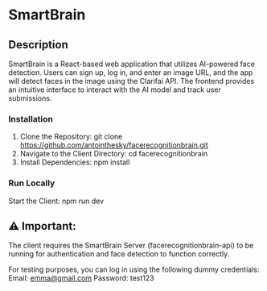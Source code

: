 # SmartBrain 

## Description
SmartBrain is a React-based web application that utilizes AI-powered face detection. Users can sign up, log in, and enter an image URL, and the app will detect faces in the image using the Clarifai API. The frontend provides an intuitive interface to interact with the AI model and track user submissions.

### Installation
1. Clone the Repository: git clone https://github.com/antointhesky/facerecognitionbrain.git
2. Navigate to the Client Directory: cd facerecognitionbrain
3. Install Dependencies: npm install

### Run Locally
Start the Client: npm run dev

## ⚠ Important: ## 
The client requires the SmartBrain Server (facerecognitionbrain-api) to be running for authentication and face detection to function correctly.

For testing purposes, you can log in using the following dummy credentials:
Email: emma@gmail.com
Password: test123
